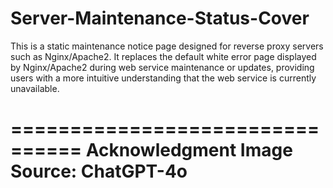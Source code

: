 # Server-Maintenance-Status-Cover

This is a static maintenance notice page designed for reverse proxy servers such as Nginx/Apache2. It replaces the default white error page displayed by Nginx/Apache2 during web service maintenance or updates, providing users with a more intuitive understanding that the web service is currently unavailable.

================================
Acknowledgment
Image Source: ChatGPT-4o
================================
